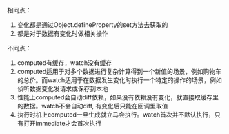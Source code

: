相同点： 
1. 变化都是通过Object.defineProperty的set方法去获取的 
2. 都是对于数据有变化时做相关操作

不同点：
1. computed有缓存，watch没有缓存
2. computed适用于对多个数据进行复杂计算得到一个新值的场景，例如购物车的总价。而watch适用于在数据发生变化时执行一个特定的操作的场景，例如侦听数据变化发请求或保存到本地
3. 性能上computed会自动diff依赖，如果没有依赖没有变化，就直接取缓存里的数据。watch不会自动diff, 有变化后只能在回调里取值
4. 执行时机上computed一旦生成就立马会执行。watch首次并不默认执行，只有打开immediate才会首次执行